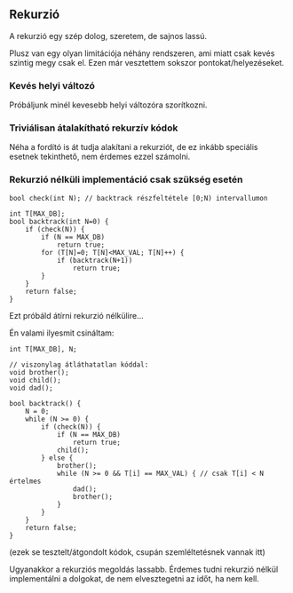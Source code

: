 ## Rekurzió

A rekurzió egy szép dolog, szeretem, de sajnos lassú.

Plusz van egy olyan limitációja néhány rendszeren, ami miatt csak kevés szintig megy csak el. Ezen már vesztettem sokszor pontokat/helyezéseket.

### Kevés helyi változó

Próbáljunk minél kevesebb helyi változóra szorítkozni.

### Triviálisan átalakítható rekurzív kódok

Néha a fordító is át tudja alakítani a rekurziót, de ez inkább speciális esetnek tekinthető, nem érdemes ezzel számolni.

### Rekurzió nélküli implementáció csak szükség esetén

```
bool check(int N); // backtrack részfeltétele [0;N) intervallumon

int T[MAX_DB];
bool backtrack(int N=0) {
    if (check(N)) {
        if (N == MAX_DB)
            return true;
        for (T[N]=0; T[N]<MAX_VAL; T[N]++) {
            if (backtrack(N+1))
                return true;
        }
    }
    return false;
}
```

Ezt próbáld átírni rekurzió nélkülire...

Én valami ilyesmit csináltam:

```
int T[MAX_DB], N;

// viszonylag átláthatatlan kóddal:
void brother();
void child();
void dad();

bool backtrack() {
    N = 0;
    while (N >= 0) {
        if (check(N)) {
            if (N == MAX_DB)
                return true;
            child();
        } else {
            brother();
            while (N >= 0 && T[i] == MAX_VAL) { // csak T[i] < N értelmes
                dad();
                brother();
            }
        }
    }
    return false;
}
```

(ezek se tesztelt/átgondolt kódok, csupán szemléltetésnek vannak itt)

Ugyanakkor a rekurziós megoldás lassabb. Érdemes tudni rekurzió nélkül implementálni a dolgokat, de nem elvesztegetni az időt, ha nem kell.
